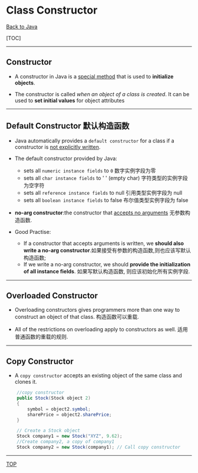 # Class Constructor

[Back to Java](../index.md)

[TOC]

---

## Constructor

- A constructor in Java is a <u>special method</u> that is used to **initialize objects**.

- The constructor is called _when an object of a class is created_. It can be used to **set initial values** for object attributes

---

## Default Constructor 默认构造函数

- Java automatically provides a `default constructor` for a class if a constructor is <u>not explicitly written</u>.

- The default constructor provided by Java:

  - sets all `numeric instance fields` to `0` 数字实例字段为零
  - sets all `char instance fields` to ' ' (empty char) 字符类型的实例字段为空字符
  - sets all `reference instance fields` to null 引用类型实例字段为 null
  - sets all `boolean instance fields` to false 布尔值类型实例字段为 false

- **no-arg constructor**:the constructor that <u>accepts no arguments</u> 无参数构造函数.

- Good Practise:
  - If a constructor that accepts arguments is written, we **should also write a no-arg constructor**.如果接受有参数的构造函数,则也应该写默认构造函数;
  - If we write a no-arg constructor, we should **provide the initialization of all instance fields**. 如果写默认构造函数, 则应该初始化所有实例字段.

---

## Overloaded Constructor

- Overloading constructors gives programmers more than one way to construct an object of that class. 构造函数可以重载.

- All of the restrictions on overloading apply to constructors as well. 适用普通函数的重载的规则.

---

## Copy Constructor

- A `copy constructor` accepts an existing object of the same class and clones it.

```java
    //copy constructor
	public Stock(Stock object 2)
	{
		symbol = object2.symbol;
		sharePrice = object2.sharePrice;
	}

	// Create a Stock object
	Stock company1 = new Stock("XYZ", 9.62);
	//Create company2, a copy of company1
	Stock company2 = new Stock(company1); // Call copy constructor

```

---

[TOP](#class-constructor)
